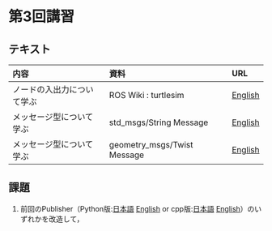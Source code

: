 # 第3回講習
## テキスト
|内容|資料|URL|
|:-|:-|:-|
|ノードの入出力について学ぶ|ROS Wiki : turtlesim|[English](http://wiki.ros.org/turtlesim)|
|メッセージ型について学ぶ|std_msgs/String Message|[English](http://docs.ros.org/melodic/api/std_msgs/html/msg/String.html)|
|メッセージ型について学ぶ|geometry_msgs/Twist Message|[English](http://docs.ros.org/melodic/api/geometry_msgs/html/msg/Twist.html)|

## 課題
1. 前回のPublisher（Python版:[日本語](http://wiki.ros.org/ja/ROS/Tutorials/WritingPublisherSubscriber%28python%29) [English](http://wiki.ros.org/ROS/Tutorials/WritingPublisherSubscriber%28python%29) or cpp版:[日本語](http://wiki.ros.org/ja/ROS/Tutorials/WritingPublisherSubscriber%28c%2B%2B%29) [English](http://wiki.ros.org/ROS/Tutorials/WritingPublisherSubscriber%28c%2B%2B%29)）のいずれかを改造して，
